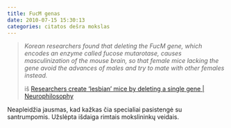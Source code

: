 ```yaml
---
title: FucM genas
date: 2010-07-15 15:30:13
categories: citatos dešra mokslas
---
```


> *Korean researchers found that deleting the FucM gene, which encodes an enzyme called fucose mutarotase, causes masculinization of the mouse brain, so that female mice lacking the gene avoid the advances of males and try to mate with other females instead.*
>
> iš [Researchers create ‘lesbian’ mice by deleting a single gene | Neurophilosophy](http://scienceblogs.com/neurophilosophy/2010/07/researchers_create_lesbian_mice.php?utm_source=feedburner&utm_medium=feed&utm_campaign=Feed%3A+scienceblogs%2FYsBw+%28Neurophilosophy%29&utm_content=Google+Reader)

Neapleidžia jausmas, kad kažkas čia specialiai pasistengė su santrumpomis. Užslėpta išdaiga rimtais mokslininkų veidais.
